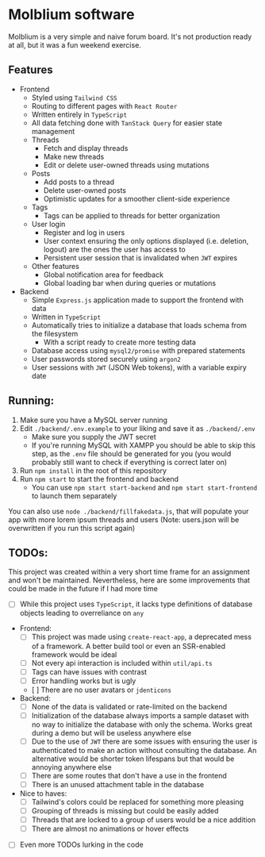 # Molblium software
Molblium is a very simple and naive forum board. It's not production ready at all, but it was a fun weekend exercise.

## Features
- Frontend
    - Styled using `Tailwind CSS`
    - Routing to different pages with `React Router`
    - Written entirely in `TypeScript`
    - All data fetching done with `TanStack Query` for easier state management
    - Threads
        - Fetch and display threads
        - Make new threads
        - Edit or delete user-owned threads using mutations
    - Posts
        - Add posts to a thread
        - Delete user-owned posts
        - Optimistic updates for a smoother client-side experience
    - Tags
        - Tags can be applied to threads for better organization
    - User login
        - Register and log in users
        - User context ensuring the only options displayed (i.e. deletion, logout) are the ones the user has access to
        - Persistent user session that is invalidated when `JWT` expires
    - Other features
        - Global notification area for feedback
        - Global loading bar when during queries or mutations
- Backend
    - Simple `Express.js` application made to support the frontend with data
    - Written in `TypeScript`
    - Automatically tries to initialize a database that loads schema from the filesystem
        - With a script ready to create more testing data
    - Database access using `mysql2/promise` with prepared statements
    - User passwords stored securely using `argon2`
    - User sessions with `JWT` (JSON Web tokens), with a variable expiry date

## Running:
1. Make sure you have a MySQL server running
2. Edit `./backend/.env.example` to your liking and save it as `./backend/.env`
    - Make sure you supply the JWT secret
    - If you're running MySQL with XAMPP you should be able to skip this step, as the `.env` file should be generated for you (you would probably still want to check if everything is correct later on)
3. Run `npm install` in the root of this repository
4. Run `npm start` to start the frontend and backend
    - You can use `npm start start-backend` and `npm start start-frontend` to launch them separately

You can also use `node ./backend/fillfakedata.js`, that will populate your app with more lorem ipsum threads and users (Note: users.json will be overwritten if you run this script again)

## TODOs:
This project was created within a very short time frame for an assignment and won't be maintained. 
Nevertheless, here are some improvements that could be made in the future if I had more time

- [ ] While this project uses `TypeScript`, it lacks type definitions of database objects leading to overreliance on `any`
- Frontend:
    - [ ] This project was made using `create-react-app`, a deprecated mess of a framework. A better build tool or even an SSR-enabled framework would be ideal
    - [ ] Not every api interaction is included within `util/api.ts`
    - [ ] Tags can have issues with contrast
    - [ ] Error handling works but is ugly
    - [ ] There are no user avatars or `jdenticons`
- Backend:
    - [ ] None of the data is validated or rate-limited on the backend
    - [ ] Initialization of the database always imports a sample dataset with no way to initialize the database with only the schema. Works great during a demo but will be useless anywhere else 
    - [ ] Due to the use of `JWT` there are some issues with ensuring the user is authenticated to make an action without consulting the database. An alternative would be shorter token lifespans but that would be annoying anywhere else
    - [ ] There are some routes that don't have a use in the frontend
    - [ ] There is an unused attachment table in the database
- Nice to haves:
    - [ ] Tailwind's colors could be replaced for something more pleasing
    - [ ] Grouping of threads is missing but could be easily added
    - [ ] Threads that are locked to a group of users would be a nice addition 
    - [ ] There are almost no animations or hover effects
- [ ] Even more TODOs lurking in the code
